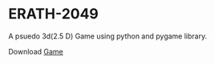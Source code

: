 # ERATH-2049
A psuedo 3d(2.5 D) Game using python and pygame library.

Download [Game](https://mega.nz/folder/ILNQxAAZ#dg7h0DGlONvxhvteZU2ddA)